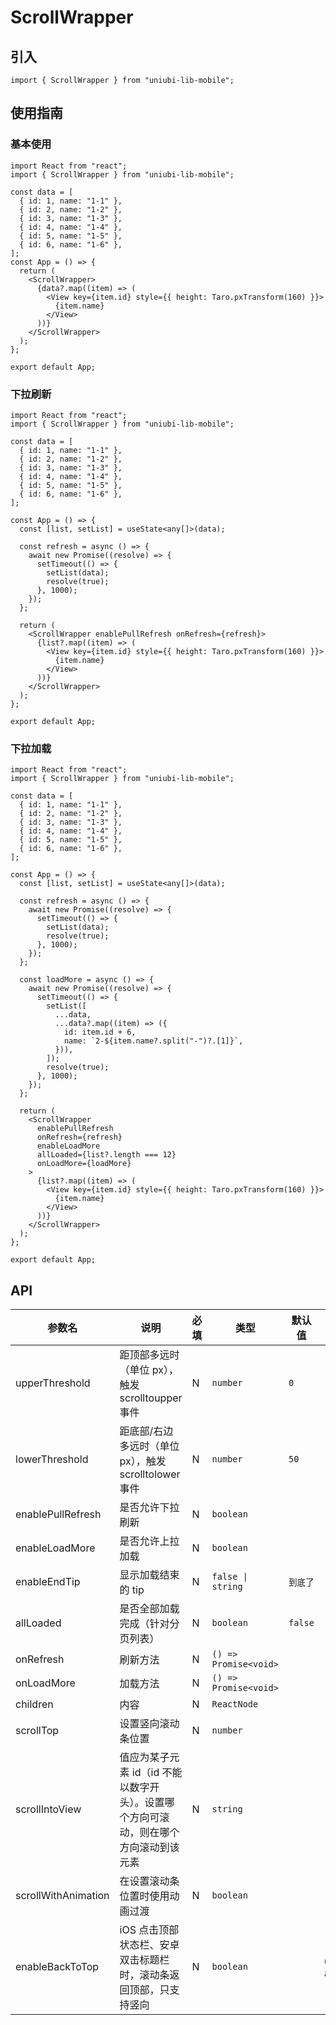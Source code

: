 # ScrollWrapper

## 引入

```tsx
import { ScrollWrapper } from "uniubi-lib-mobile";
```

## 使用指南

### 基本使用

```tsx
import React from "react";
import { ScrollWrapper } from "uniubi-lib-mobile";

const data = [
  { id: 1, name: "1-1" },
  { id: 2, name: "1-2" },
  { id: 3, name: "1-3" },
  { id: 4, name: "1-4" },
  { id: 5, name: "1-5" },
  { id: 6, name: "1-6" },
];
const App = () => {
  return (
    <ScrollWrapper>
      {data?.map((item) => (
        <View key={item.id} style={{ height: Taro.pxTransform(160) }}>
          {item.name}
        </View>
      ))}
    </ScrollWrapper>
  );
};

export default App;
```

### 下拉刷新

```tsx
import React from "react";
import { ScrollWrapper } from "uniubi-lib-mobile";

const data = [
  { id: 1, name: "1-1" },
  { id: 2, name: "1-2" },
  { id: 3, name: "1-3" },
  { id: 4, name: "1-4" },
  { id: 5, name: "1-5" },
  { id: 6, name: "1-6" },
];

const App = () => {
  const [list, setList] = useState<any[]>(data);

  const refresh = async () => {
    await new Promise((resolve) => {
      setTimeout(() => {
        setList(data);
        resolve(true);
      }, 1000);
    });
  };

  return (
    <ScrollWrapper enablePullRefresh onRefresh={refresh}>
      {list?.map((item) => (
        <View key={item.id} style={{ height: Taro.pxTransform(160) }}>
          {item.name}
        </View>
      ))}
    </ScrollWrapper>
  );
};

export default App;
```

### 下拉加载

```tsx
import React from "react";
import { ScrollWrapper } from "uniubi-lib-mobile";

const data = [
  { id: 1, name: "1-1" },
  { id: 2, name: "1-2" },
  { id: 3, name: "1-3" },
  { id: 4, name: "1-4" },
  { id: 5, name: "1-5" },
  { id: 6, name: "1-6" },
];

const App = () => {
  const [list, setList] = useState<any[]>(data);

  const refresh = async () => {
    await new Promise((resolve) => {
      setTimeout(() => {
        setList(data);
        resolve(true);
      }, 1000);
    });
  };

  const loadMore = async () => {
    await new Promise((resolve) => {
      setTimeout(() => {
        setList([
          ...data,
          ...data?.map((item) => ({
            id: item.id + 6,
            name: `2-${item.name?.split("-")?.[1]}`,
          })),
        ]);
        resolve(true);
      }, 1000);
    });
  };

  return (
    <ScrollWrapper
      enablePullRefresh
      onRefresh={refresh}
      enableLoadMore
      allLoaded={list?.length === 12}
      onLoadMore={loadMore}
    >
      {list?.map((item) => (
        <View key={item.id} style={{ height: Taro.pxTransform(160) }}>
          {item.name}
        </View>
      ))}
    </ScrollWrapper>
  );
};

export default App;
```

## API

| 参数名              | 说明                                            | 必填 | 类型                  | 默认值   | 备注                         |
| ------------------- |-----------------------------------------------| ---- | --------------------- | -------- | ---------------------------- |
| upperThreshold      | 距顶部多远时（单位 px），触发 scrolltoupper 事件             | N    | `number`              | `0`      |                              |
| lowerThreshold      | 距底部/右边多远时（单位 px），触发 scrolltolower 事件          | N    | `number`              | `50`     |                              |
| enablePullRefresh   | 是否允许下拉刷新                                      | N    | `boolean`             |          |                              |
| enableLoadMore      | 是否允许上拉加载                                      | N    | `boolean`             |          |                              |
| enableEndTip        | 显示加载结束的 tip                                   | N    | `false \| string`     | `到底了` |                              |
| allLoaded           | 是否全部加载完成（针对分页列表）                              | N    | `boolean`             | `false`  |                              |
| onRefresh           | 刷新方法                                          | N    | `() => Promise<void>` |          |                              |
| onLoadMore          | 加载方法                                          | N    | `() => Promise<void>` |          |                              |
| children            | 内容                                            | N    | `ReactNode`           |          |                              |
| scrollTop           | 设置竖向滚动条位置                                     | N    | `number`              |          |
| scrollIntoView      | 值应为某子元素 id（id 不能以数字开头）。设置哪个方向可滚动，则在哪个方向滚动到该元素 | N    | `string`              |          |                              |
| scrollWithAnimation | 在设置滚动条位置时使用动画过渡                               | N    | `boolean`             |          |                              |
| enableBackToTop     | iOS 点击顶部状态栏、安卓双击标题栏时，滚动条返回顶部，只支持竖向            | N    | `boolean`             |          | @supported:weapp, alipay, rn |
